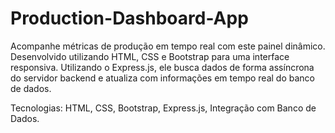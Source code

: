 # Production-Dashboard-App
Acompanhe métricas de produção em tempo real com este painel dinâmico. Desenvolvido utilizando HTML, CSS e Bootstrap para uma interface responsiva. Utilizando o Express.js, ele busca dados de forma assíncrona do servidor backend e atualiza com informações em tempo real do banco de dados.

Tecnologias: HTML, CSS, Bootstrap, Express.js, Integração com Banco de Dados.

